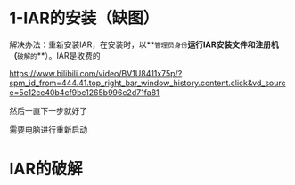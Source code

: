 # 1-IAR的安装（缺图）

解决办法：重新安装IAR，在安装时，以\*\*`管理员身份`**运行IAR安装文件和注册机（**`破解的`\*\*）。IAR是收费的

<https://www.bilibili.com/video/BV1U8411x75p/?spm_id_from=444.41.top_right_bar_window_history.content.click&vd_source=5e12cc40b4cf9bc1265b996e2d71fa81>

然后一直下一步就好了

需要电脑进行重新启动

# IAR的破解
